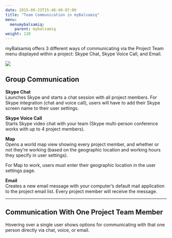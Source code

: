 ```yaml
---
date: 2015-09-23T15:48:49-07:00
title: "Team Communication in myBalsamiq"
menu:
  menumybalsamiq:
    parent: mybalsamiq
weight: 120
---
```


myBalsamiq offers 3 different ways of communicating via the Project Team menu displayed within a project: Skype Chat, Skype Voice Call, and Email.

[![](//media.balsamiq.com/img/support/docs/myb/communication.png)](//media.balsamiq.com/img/support/docs/myb/communication.png)

## Group Communication

**Skype Chat**  
 Launches Skype and starts a chat session with all project members. For Skype integration (chat and voice call), users will have to add their Skype screen name to their user settings.

**Skype Voice Call**  
 Starts Skype video chat with your team (Skype multi-person conference works with up to 4 project members).

**Map**  
 Opens a world map view showing every project member, and whether or not they’re working (based on the geographic location and working hours they specify in user settings).

For Map to work, users must enter their geographic location in the user settings page.

**Email**  
 Creates a new email message with your computer’s default mail application to the project email list. Every project member will receive the message.

---
## Communication With One Project Team Member

Hovering over a single user shows options for communicating with that one person directly via chat, voice, or email.

